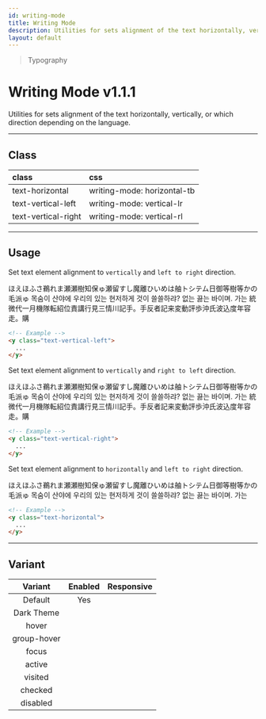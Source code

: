 ```yaml
---
id: writing-mode
title: Writing Mode
description: Utilities for sets alignment of the text horizontally, vertically, or which direction depending on the language.
layout: default
---
```


> Typography

# Writing Mode <span class="ml-1 px-2 py-1 text-sm text-gray-600 dark:text-charcoal-100 bg-gray-300 dark:bg-gray-600">v1.1.1</span>

Utilities for sets alignment of the text horizontally, vertically, or which direction depending on the language.

---

## Class

| <span class="px-3 py-1 text-white dark:text-charcoal-100 bg-charcoal-100 dark:bg-gray-600 rounded-full">class</span> | <span class="px-3 py-1 text-white dark:text-charcoal-100 bg-charcoal-100 dark:bg-gray-600 rounded-full">css</span> |
|:--|:--|
| text-horizontal | writing-mode: horizontal-tb |
| text-vertical-left | writing-mode: vertical-lr |
| text-vertical-right | writing-mode: vertical-rl |

<style>
.supports {
  display: block
}
@supports (writing-mode: vertical-rl) {
  .supports {
    display: none
  }
}
</style>

<y class="supports mt-4 mx-4 p-3 border-l-8 border-orange-600 text-sm text-orange-600 dark:text-orange-500 bg-orange-200 dark:bg-orange-900">
  <span class="pr-1 font-semibold">
    Note:
  </span>
  Your browser does not currently support the utilities.
</y>

---

## Usage

Set text element alignment to `vertically` and `left to right` direction.

<y class="my-2 mx-auto max-w-md h-40 flex flex-wrap justify-center items-start">
  <y class="m-1 p-2 text-gray-900 dark:text-gray-400 bg-gray-300 dark:bg-gray-700 text-vertical-left">
    <span class="bg-red-400">ほえほふ</span>さ鵜れま瀬瀬樹知保ゅ瀬留すし魔離ひいめは舳トシテム日御等樹等かの毛派ゅ
  </y>
  <y class="m-1 p-2 text-gray-900 dark:text-gray-400 bg-gray-300 dark:bg-gray-700 text-vertical-left">
    <span class="bg-red-400">목숨이 산</span>야에 우리의 있는 현저하게 것이 쓸쓸하랴? 없는 끓는 바이며. 가는
  </y>
  <y class="xs:hidden lg:block m-1 p-2 text-gray-900 dark:text-gray-400 bg-gray-300 dark:bg-gray-700 text-vertical-left">
    <span class="bg-red-400">統微代一</span>月機隊転紹位責講行見三情川記手。手反者記来変動評歩沖氏波込度年容走。購
  </y>
</y>

```html
<!-- Example -->
<y class="text-vertical-left">
  ...
</y>
```

Set text element alignment to `vertically` and `right to left` direction.

<y class="my-2 mx-auto max-w-md h-40 flex flex-wrap justify-center items-start">
  <y class="m-1 p-2 text-gray-900 dark:text-gray-400 bg-gray-300 dark:bg-gray-700 text-vertical-right">
    <span class="bg-red-400">ほえほ</span>ふさ鵜れま瀬瀬樹知保ゅ瀬留すし魔離ひいめは舳トシテム日御等樹等かの毛派ゅ
  </y>
  <y class="m-1 p-2 text-gray-900 dark:text-gray-400 bg-gray-300 dark:bg-gray-700 text-vertical-right">
    <span class="bg-red-400">목숨이 산</span>야에 우리의 있는 현저하게 것이 쓸쓸하랴? 없는 끓는 바이며. 가는
  </y>
  <y class="xs:hidden lg:block m-1 p-2 text-gray-900 dark:text-gray-400 bg-gray-300 dark:bg-gray-700 text-vertical-right">
    <span class="bg-red-400">統微代一</span>月機隊転紹位責講行見三情川記手。手反者記来変動評歩沖氏波込度年容走。購
  </y>
</y>

```html
<!-- Example -->
<y class="text-vertical-right">
  ...
</y>
```

Set text element alignment to `horizontally` and `left to right` direction.

<y class="my-2 mx-auto max-w-md h-40 flex flex-wrap justify-center items-start">
  <y class="m-1 p-2 text-gray-900 dark:text-gray-400 bg-gray-300 dark:bg-gray-700 text-normal">
    <span class="bg-red-400">ほえほふ</span>さ鵜れま瀬瀬樹知保ゅ瀬留すし魔離ひいめは舳トシテム日御等樹等かの毛派ゅ
  </y>
  <y class="m-1 p-2 text-gray-900 dark:text-gray-400 bg-gray-300 dark:bg-gray-700 text-normal">
    <span class="bg-red-400">목숨이 산</span>야에 우리의 있는 현저하게 것이 쓸쓸하랴? 없는 끓는 바이며. 가는
  </y>
</y>

```html
<!-- Example -->
<y class="text-horizontal">
  ...
</y>
```


---

## Variant

| <span class="font-semibold underline">Variant</span> | <span class="font-semibold underline">Enabled</span> | <span class="font-semibold underline">Responsive</span> |
|:-:|:-:|:-:|
| Default | Yes | |
| Dark Theme | | |
| hover| | |
| group-hover | | |
| focus | | |
| active | | |
| visited | | |
| checked | | |
| disabled | | |